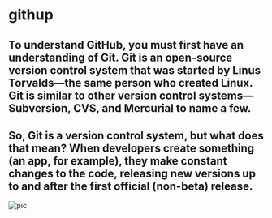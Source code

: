 # githup

## To understand GitHub, you must first have an understanding of Git. Git is an open-source version control system that was started by Linus Torvalds—the same person who created Linux. Git is similar to other version control systems—Subversion, CVS, and Mercurial to name a few.
## So, Git is a version control system, but what does that mean? When developers create something (an app, for example), they make constant changes to the code, releasing new versions up to and after the first official (non-beta) release.

![pic](https://www.bossable.com/wp-content/uploads/2014/07/Github.jpg)